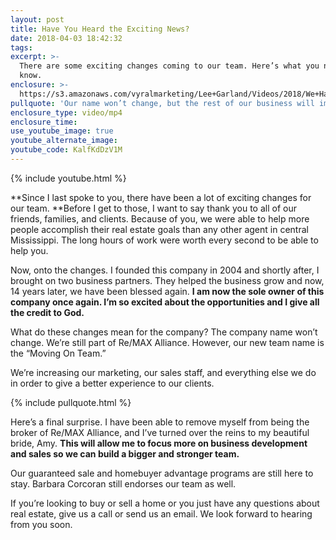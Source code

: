```yaml
---
layout: post
title: Have You Heard the Exciting News?
date: 2018-04-03 18:42:32
tags:
excerpt: >-
  There are some exciting changes coming to our team. Here’s what you need to
  know.
enclosure: >-
  https://s3.amazonaws.com/vyralmarketing/Lee+Garland/Videos/2018/We+Have+Some+Exciting+New+Changes+-+Brandon+and+Madison+MS+Real+Estate+Team.mp4
pullquote: 'Our name won’t change, but the rest of our business will improve.'
enclosure_type: video/mp4
enclosure_time:
use_youtube_image: true
youtube_alternate_image:
youtube_code: KalfKdDzV1M
---
```


{% include youtube.html %}

**Since I last spoke to you, there have been a lot of exciting changes for our team.&nbsp;**Before I get to those, I want to say thank you to all of our friends, families, and clients. Because of you, we were able to help more people accomplish their real estate goals than any other agent in central Mississippi. The long hours of work were worth every second to be able to help you.

Now, onto the changes. I founded this company in 2004 and shortly after, I brought on two business partners. They helped the business grow and now, 14 years later, we have been blessed again. **I am now the sole owner of this company once again. I’m so excited about the opportunities and I give all the credit to God.**

What do these changes mean for the company? The company name won’t change. We’re still part of Re/MAX Alliance. However, our new team name is the “Moving On Team.”

We’re increasing our marketing, our sales staff, and everything else we do in order to give a better experience to our clients.

{% include pullquote.html %}

Here’s a final surprise. I have been able to remove myself from being the broker of Re/MAX Alliance, and I’ve turned over the reins to my beautiful bride, Amy. **This will allow me to focus more on business development and sales so we can build a bigger and stronger team.**

Our guaranteed sale and homebuyer advantage programs are still here to stay. Barbara Corcoran still endorses our team as well.

If you’re looking to buy or sell a home or you just have any questions about real estate, give us a call or send us an email. We look forward to hearing from you soon.

&nbsp;